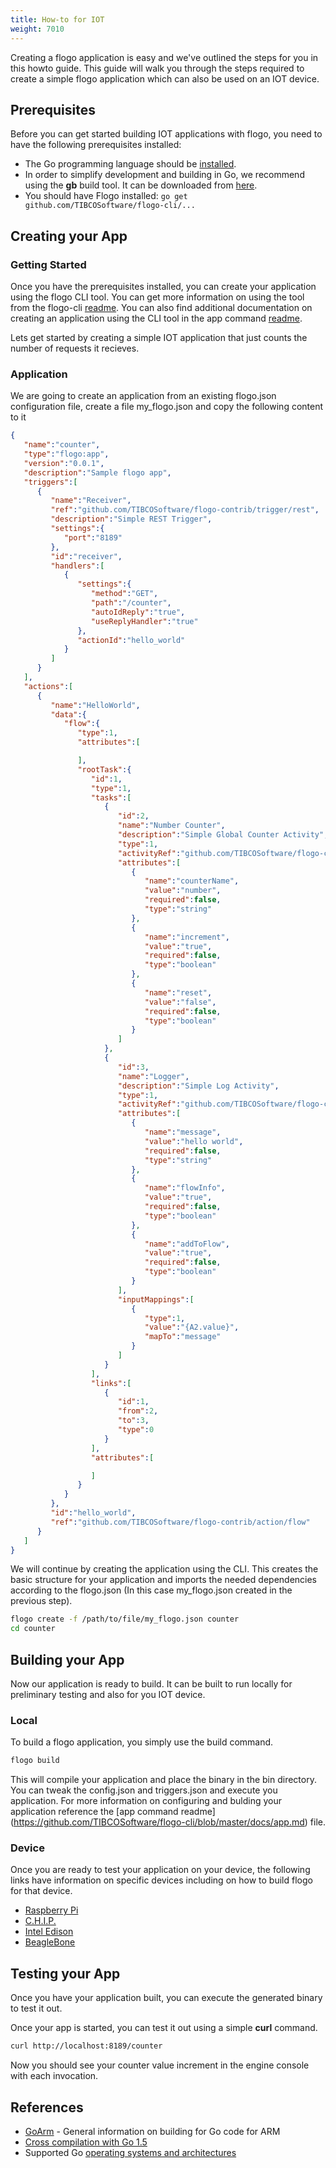 ```yaml
---
title: How-to for IOT
weight: 7010
---
```


Creating a flogo application is easy and we've outlined the steps for you in this howto guide. This guide will walk you through the steps required to create a simple flogo application which can also be used on an IOT device.

## Prerequisites
Before you can get started building IOT applications with flogo, you need to have the following prerequisites installed:

* The Go programming language should be [installed](https://golang.org/doc/install).
* In order to simplify development and building in Go, we recommend using the **gb** build tool.  It can be downloaded from [here](https://getgb.io).
* You should have Flogo installed: `go get github.com/TIBCOSoftware/flogo-cli/...`

## Creating your App

### Getting Started

Once you have the prerequisites installed, you can create your application using the flogo CLI tool.  You can get more information on using the tool from the flogo-cli [readme](https://github.com/TIBCOSoftware/flogo-cli/blob/master/README.md). You can also find additional documentation on creating an application using the CLI tool in the app command [readme](https://github.com/TIBCOSoftware/flogo-cli/blob/master/docs/app.md).

Lets get started by creating a simple IOT application that just counts the number of requests it recieves.

### Application

We are going to create an application from an existing flogo.json configuration file, create a file my_flogo.json and copy the following content to it

```json
{  
   "name":"counter",
   "type":"flogo:app",
   "version":"0.0.1",
   "description":"Sample flogo app",
   "triggers":[  
      {  
         "name":"Receiver",
         "ref":"github.com/TIBCOSoftware/flogo-contrib/trigger/rest",
         "description":"Simple REST Trigger",
         "settings":{  
            "port":"8189"
         },
         "id":"receiver",
         "handlers":[  
            {  
               "settings":{  
                  "method":"GET",
                  "path":"/counter",
                  "autoIdReply":"true",
                  "useReplyHandler":"true"
               },
               "actionId":"hello_world"
            }
         ]
      }
   ],
   "actions":[  
      {  
         "name":"HelloWorld",
         "data":{  
            "flow":{  
               "type":1,
               "attributes":[  

               ],
               "rootTask":{  
                  "id":1,
                  "type":1,
                  "tasks":[  
                     {  
                        "id":2,
                        "name":"Number Counter",
                        "description":"Simple Global Counter Activity",
                        "type":1,
                        "activityRef":"github.com/TIBCOSoftware/flogo-contrib/activity/counter",
                        "attributes":[  
                           {  
                              "name":"counterName",
                              "value":"number",
                              "required":false,
                              "type":"string"
                           },
                           {  
                              "name":"increment",
                              "value":"true",
                              "required":false,
                              "type":"boolean"
                           },
                           {  
                              "name":"reset",
                              "value":"false",
                              "required":false,
                              "type":"boolean"
                           }
                        ]
                     },
                     {  
                        "id":3,
                        "name":"Logger",
                        "description":"Simple Log Activity",
                        "type":1,
                        "activityRef":"github.com/TIBCOSoftware/flogo-contrib/activity/log",
                        "attributes":[  
                           {  
                              "name":"message",
                              "value":"hello world",
                              "required":false,
                              "type":"string"
                           },
                           {  
                              "name":"flowInfo",
                              "value":"true",
                              "required":false,
                              "type":"boolean"
                           },
                           {  
                              "name":"addToFlow",
                              "value":"true",
                              "required":false,
                              "type":"boolean"
                           }
                        ],
                        "inputMappings":[  
                           {  
                              "type":1,
                              "value":"{A2.value}",
                              "mapTo":"message"
                           }
                        ]
                     }
                  ],
                  "links":[  
                     {  
                        "id":1,
                        "from":2,
                        "to":3,
                        "type":0
                     }
                  ],
                  "attributes":[  

                  ]
               }
            }
         },
         "id":"hello_world",
         "ref":"github.com/TIBCOSoftware/flogo-contrib/action/flow"
      }
   ]
}
```

We will continue by creating the application using the CLI.  This creates the basic structure for your application and imports the needed dependencies according to the flogo.json (In this case my_flogo.json created in the previous step).

```bash
flogo create -f /path/to/file/my_flogo.json counter
cd counter
``` 

## Building your App
Now our application is ready to build. It can be built to run locally for preliminary testing and also for you IOT device.
### Local

To build a flogo application, you simply use the build command.

```bash
flogo build
```
This will compile your application and place the binary in the bin directory.  You can tweak the config.json and triggers.json and execute you application.  For more information on configuring and bulding your application reference the [app command readme] (https://github.com/TIBCOSoftware/flogo-cli/blob/master/docs/app.md) file.

### Device
Once you are ready to test your application on your device, the following links have information on specific devices including on how to build flogo for that device.

* [Raspberry Pi](https://tibcosoftware.github.io/flogo/iot/device-pi) 
* [C.H.I.P.](https://tibcosoftware.github.io/flogo/iot/device-chip)
* [Intel Edison](https://tibcosoftware.github.io/flogo/iot/device-edison)
* [BeagleBone](https://tibcosoftware.github.io/flogo/iot/device-beaglebone)

## Testing your App

Once you have your application built, you can execute the generated binary to test it out.

Once your app is started, you can test it out using a simple **curl** command.

```bash
curl http://localhost:8189/counter
```

Now you should see your counter value increment in the engine console with each invocation.


## References
* [GoArm](https://github.com/golang/go/wiki/GoArm) - General information on building for Go code for ARM 
* [Cross compilation with Go 1.5](http://dave.cheney.net/2015/08/22/cross-compilation-with-go-1-5)
* Supported Go [operating systems and architectures](https://golang.org/doc/install/source#environment)
